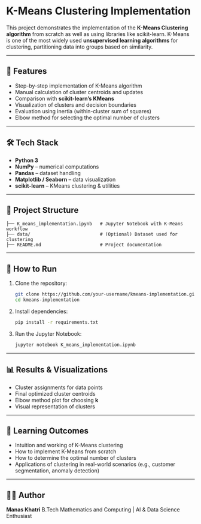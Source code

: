 # K-Means Clustering Implementation

This project demonstrates the implementation of the **K-Means Clustering algorithm** from scratch as well as using libraries like scikit-learn. K-Means is one of the most widely used **unsupervised learning algorithms** for clustering, partitioning data into groups based on similarity.

---

## 📌 Features

* Step-by-step implementation of K-Means algorithm
* Manual calculation of cluster centroids and updates
* Comparison with **scikit-learn’s KMeans**
* Visualization of clusters and decision boundaries
* Evaluation using inertia (within-cluster sum of squares)
* Elbow method for selecting the optimal number of clusters

---

## 🛠️ Tech Stack

* **Python 3**
* **NumPy** – numerical computations
* **Pandas** – dataset handling
* **Matplotlib / Seaborn** – data visualization
* **scikit-learn** – KMeans clustering & utilities

---

## 📂 Project Structure

```
├── K_means_implementation.ipynb   # Jupyter Notebook with K-Means workflow
├── data/                          # (Optional) Dataset used for clustering
├── README.md                      # Project documentation
```

---

## 🚀 How to Run

1. Clone the repository:

   ```bash
   git clone https://github.com/your-username/kmeans-implementation.git
   cd kmeans-implementation
   ```
2. Install dependencies:

   ```bash
   pip install -r requirements.txt
   ```
3. Run the Jupyter Notebook:

   ```bash
   jupyter notebook K_means_implementation.ipynb
   ```

---

## 📊 Results & Visualizations

* Cluster assignments for data points
* Final optimized cluster centroids
* Elbow method plot for choosing **k**
* Visual representation of clusters

---

## 📖 Learning Outcomes

* Intuition and working of K-Means clustering
* How to implement K-Means from scratch
* How to determine the optimal number of clusters
* Applications of clustering in real-world scenarios (e.g., customer segmentation, anomaly detection)

---

## 🧑‍💻 Author

**Manas Khatri**
B.Tech Mathematics and Computing | AI & Data Science Enthusiast

